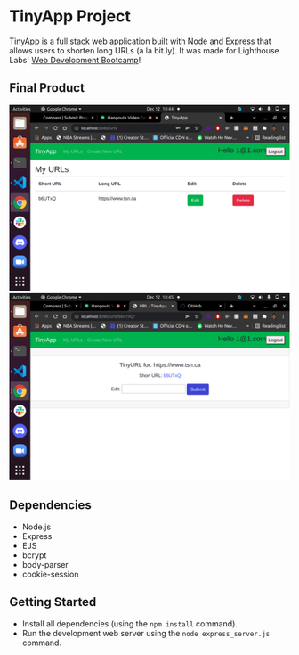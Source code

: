 # TinyApp Project

TinyApp is a full stack web application built with Node and Express that allows users to shorten long URLs (à la bit.ly).
It was made for Lighthouse Labs' [Web Development Bootcamp](https://www.lighthouselabs.ca/en/web-development-bootcamp)!

## Final Product

!["URLs page"](https://github.com/rthe1/tinyapp/blob/master/pictures/Screenshot%20from%202021-12-12%2018-44-53.png)
!["Edit page for each URL"](https://github.com/rthe1/tinyapp/blob/master/pictures/Screenshot%20from%202021-12-12%2018-45-17.png)

## Dependencies

- Node.js
- Express
- EJS
- bcrypt
- body-parser
- cookie-session

## Getting Started

- Install all dependencies (using the `npm install` command).
- Run the development web server using the `node express_server.js` command.